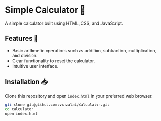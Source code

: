 # Simple Calculator 🧮

A simple calculator built using HTML, CSS, and JavaScript.

## Features 🌟

- Basic arithmetic operations such as addition, subtraction, multiplication, and division.
- Clear functionality to reset the calculator.
- Intuitive user interface.

## Installation 📥

Clone this repository and open `index.html` in your preferred web browser.

```bash
git clone git@github.com:vxnzala1/Calculator.git
cd calculator
open index.html
